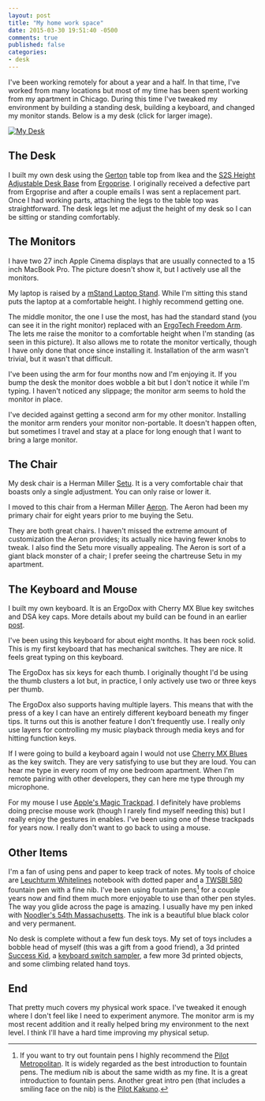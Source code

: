```yaml
---
layout: post
title: "My home work space"
date: 2015-03-30 19:51:40 -0500
comments: true
published: false
categories: 
- desk
---
```


I've been working remotely for about a year and a half. In that time,
I've worked from many locations but most of my time has been spent
working from my apartment in Chicago. During this time I've tweaked my
environment by building a standing desk, building a keyboard, and
changed my monitor stands. Below is a my desk (click for larger
image).

[![My Desk](/images/my-desk-small.png "Picture of my desk")](/images/my-desk.png)

## The Desk

I built my own desk using the
[Gerton](http://www.ikea.com/us/en/catalog/products/50106773/) table
top from Ikea and the
[S2S Height Adjustable Desk Base](http://www.ergoprise.com/s2s-height-adjustable-desk-base-new-improved/)
from [Ergoprise](http://www.ergoprise.com/). I originally received a
defective part from Ergoprise and after a couple emails I was sent a
replacement part. Once I had working parts, attaching the legs to the
table top was straightforward. The desk legs let me adjust the height
of my desk so I can be sitting or standing comfortably.

## The Monitors

I have two 27 inch Apple Cinema displays that are usually connected to
a 15 inch MacBook Pro. The picture doesn't show it, but I actively use
all the monitors.

My laptop is raised by a
[mStand Laptop Stand](http://www.amazon.com/gp/product/B000OOYECC/ref=as_li_tl?ie=UTF8&camp=1789&creative=390957&creativeASIN=B000OOYECC&linkCode=as2&tag=jakemccrary08-20&linkId=L5THOTZHJ6FPJSAL).
While I'm sitting this stand puts the laptop at a comfortable height.
I highly recommend getting one.

The middle monitor, the one I use the most, has had the standard stand
(you can see it in the right monitor) replaced with an
[ErgoTech Freedom Arm](http://www.amazon.com/gp/product/B00BZC05WU/ref=as_li_tl?ie=UTF8&camp=1789&creative=390957&creativeASIN=B00BZC05WU&linkCode=as2&tag=jakemccrary08-20&linkId=ADQ435RJ65U5DK3C).
The lets me raise the monitor to a comfortable height when I'm
standing (as seen in this picture). It also allows me to rotate the
monitor vertically, though I have only done that once since installing
it. Installation of the arm wasn't trivial, but it wasn't that
difficult.

I've been using the arm for four months now and I'm enjoying it. If
you bump the desk the monitor does wobble a bit but I don't notice it
while I'm typing. I haven't noticed any slippage; the monitor arm
seems to hold the monitor in place.

I've decided against getting a second arm for my other monitor.
Installing the monitor arm renders your monitor non-portable. It
doesn't happen often, but sometimes I travel and stay at a place for
long enough that I want to bring a large monitor.

## The Chair

My desk chair is a Herman Miller
[Setu](http://www.amazon.com/gp/product/B003YBMD34/ref=as_li_tl?ie=UTF8&camp=1789&creative=390957&creativeASIN=B003YBMD34&linkCode=as2&tag=jakemccrary08-20&linkId=L3ILROZ432MA4D3X).
It is a very comfortable chair that boasts only a single adjustment.
You can only raise or lower it.

I moved to this chair from a Herman Miller
[Aeron](http://www.amazon.com/gp/product/B003M1C7XW/ref=as_li_tl?ie=UTF8&camp=1789&creative=390957&creativeASIN=B003M1C7XW&linkCode=as2&tag=jakemccrary08-20&linkId=UCME7BFLAB2XXQJV).
The Aeron had been my primary chair for eight years prior to me buying
the Setu.

They are both great chairs. I haven't missed the extreme amount of
customization the Aeron provides; its actually nice having fewer knobs
to tweak. I also find the Setu more visually appealing. The Aeron is
sort of a giant black monster of a chair; I prefer seeing the
chartreuse Setu in my apartment.

## The Keyboard and Mouse

I built my own keyboard. It is an ErgoDox with Cherry MX Blue
key switches and DSA key caps. More details about my build can be found
in an earlier [post](/blog/2014/07/27/building-the-ergodox-keyboard/).

I've been using this keyboard for about eight months. It has been rock
solid. This is my first keyboard that has mechanical switches. They
are nice. It feels great typing on this keyboard.

The ErgoDox has six keys for each thumb. I originally thought I'd be
using the thumb clusters a lot but, in practice, I only actively use
two or three keys per thumb.

The ErgoDox also supports having multiple layers. This means that with
the press of a key I can have an entirely different keyboard beneath
my finger tips. It turns out this is another feature I don't frequently
use. I really only use layers for controlling my music playback
through media keys and for hitting function keys.

If I were going to build a keyboard again I would not use
[Cherry MX Blues](http://deskthority.net/wiki/Cherry_MX_Blue) as the
key switch. They are very satisfying to use but they are loud. You can
hear me type in every room of my one bedroom apartment. When I'm
remote pairing with other developers, they can here me type through my
microphone.

For my mouse I use
[Apple's Magic Trackpad](https://www.amazon.com/Apple-MC380Z-A-Magic-Trackpad/dp/B003XLYAWC/ref=as_sl_pc_ss_til?tag=jakemccrary08-20&linkCode=w01&linkId=7FVKQDGTRNAJ7BCL&creativeASIN=B003XLYAWC).
I definitely have problems doing precise mouse work (though I rarely
find myself needing this) but I really enjoy the gestures in enables.
I've been using one of these trackpads for years now. I really don't
want to go back to using a mouse.

## Other Items

I'm a fan of using pens and paper to keep track of notes. My tools of
choice are
[Leuchturm Whitelines](http://www.amazon.com/gp/product/B00IYL90B2/ref=as_li_tl?ie=UTF8&camp=1789&creative=390957&creativeASIN=B00IYL90B2&linkCode=as2&tag=jakemccrary08-20&linkId=VNOMEHJO7O2NBRKG)
notebook with dotted paper and a
[TWSBI 580](http://www.amazon.com/gp/product/B00BT1BLRU/ref=as_li_tl?ie=UTF8&camp=1789&creative=390957&creativeASIN=B00BT1BLRU&linkCode=as2&tag=jakemccrary08-20&linkId=EG7HCYOI2SNHO2OI)
fountain pen with a fine nib. I've been using fountain pens[^1] for a
couple years now and find them much more enjoyable to use than other
pen styles. The way you glide across the page is amazing. I usually
have my pen inked with
[Noodler's 54th Massachusetts](http://www.amazon.com/gp/product/B00DJAKBAW/ref=as_li_tl?ie=UTF8&camp=1789&creative=390957&creativeASIN=B00DJAKBAW&linkCode=as2&tag=jakemccrary08-20&linkId=WMW6D6HT3VGKGUW2).
The ink is a beautiful blue black color and very permanent.

[^1]: If you want to try out fountain pens I highly recommend the [Pilot Metropolitan](http://www.amazon.com/gp/product/B009X9Z2FW/ref=as_li_tl?ie=UTF8&camp=1789&creative=390957&creativeASIN=B009X9Z2FW&linkCode=as2&tag=jakemccrary08-20&linkId=ZPSKZSRYGAQZ5ISB). It is widely regarded as the best introduction to fountain pens. The medium nib is about the same width as my fine. It is a great introduction to fountain pens. Another great intro pen (that includes a smiling face on the nib) is the [Pilot Kakuno](http://www.amazon.com/gp/product/B00IOOOBU4/ref=as_li_tl?ie=UTF8&camp=1789&creative=390957&creativeASIN=B00IOOOBU4&linkCode=as2&tag=jakemccrary08-20&linkId=WT2WE3JE675WCFCC).

No desk is complete without a few fun desk toys. My set of toys
includes a bobble head of myself (this was a gift from a good friend),
a 3d printed
[Success Kid](http://www.shapeways.com/product/MLX77XRTT/success-kid),
a
[keyboard switch sampler](http://www.amazon.com/gp/product/B00E71W4O8/ref=as_li_tl?ie=UTF8&camp=1789&creative=390957&creativeASIN=B00E71W4O8&linkCode=as2&tag=jakemccrary08-20&linkId=JR3A5AXJUGQ2Z3AD),
a few more 3d printed objects, and some climbing related hand toys.

## End

That pretty much covers my physical work space. I've tweaked it enough
where I don't feel like I need to experiment anymore. The monitor arm
is my most recent addition and it really helped bring my environment
to the next level. I think I'll have a hard time improving my physical
setup.

